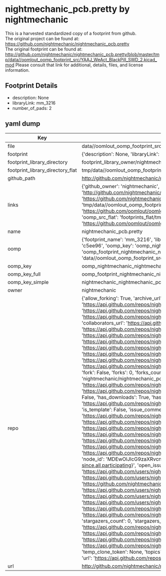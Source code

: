 # nightmechanic_pcb.pretty by nightmechanic  
This is a harvested standardized copy of a footprint from github.  
The original project can be found at:  
https://github.com/nightmechanic/nightmechanic_pcb.pretty  
The original footprint can be found at:
http://github.com/nightmechanic/nightmechanic_pcb.pretty/blob/master/tmp/data//oomlout_oomp_footprint_src/YAAJ_WeAct_BlackPill_SWD_2.kicad_mod
Please consult that link for additional, details, files, and license information.  
## Footprint Details
* description: None  
* libraryLink: mm_3216  
* number_of_pads: 2  
## yaml dump  
| Key | Value |  
| --- | --- |  
| file | data//oomlout_oomp_footprint_src/nightmechanic_pcb.pretty/mm_3216.kicad_mod |  
| footprint | {'description': None, 'libraryLink': 'mm_3216', 'number_of_pads': 2} |  
| footprint_library_directory | footprint_library_owner/nightmechanic_nightmechanic_pcb.pretty |  
| footprint_library_directory_flat | tmp/data//oomlout_oomp_footprint_src/footprints_flat/nightmechanic_nightmechanic_pcb_mm_3216/working |  
| github_path | http://github.com/nightmechanic/nightmechanic_pcb.pretty/blob/master/tmp/data//oomlout_oomp_footprint_src/mm_3216.kicad_mod |  
| links | {'github_owner': 'nightmechanic', 'github_repo_name': 'nightmechanic_pcb.pretty', 'github_src': 'http://github.com/nightmechanic/nightmechanic_pcb.pretty/blob/master/tmp/data//oomlout_oomp_footprint_src/YAAJ_WeAct_BlackPill_SWD_2.kicad_mod', 'github_src_repo': 'https://github.com/nightmechanic/nightmechanic_pcb.pretty', 'oomp_bot': 'tmp/data//oomlout_oomp_footprint_src/footprints/nightmechanic_nightmechanic_pcb_mm_3216/working', 'oomp_bot_github': 'https://github.com/oomlout/oomlout_oomp_footprint_bot/tree/main/tmp/data//oomlout_oomp_footprint_src/footprints/nightmechanic_nightmechanic_pcb_mm_3216/working', 'oomp_src_flat': 'footprints_flat/tmp/data//oomlout_oomp_footprint_src/footprints_flat/nightmechanic_nightmechanic_pcb_mm_3216/working', 'oomp_src_flat_github': 'https://github.com/oomlout/oomlout_oomp_footprint_src/tree/main/tmp/data//oomlout_oomp_footprint_src/footprints_flat/nightmechanic_nightmechanic_pcb_mm_3216/working'} |  
| name | nightmechanic_pcb.pretty |  
| oomp | {'footprint_name': 'mm_3216', 'library_name': 'nightmechanic_pcb', 'md5': 'c5ee96fbabbc4efd948d3085a9eb5a28', 'md5_10': 'c5ee96fbab', 'md5_5': 'c5ee9', 'md5_6': 'c5ee96', 'oomp_key': 'oomp_nightmechanic_nightmechanic_pcb_mm_3216', 'oomp_key_extra': 'oomp_footprint_nightmechanic_nightmechanic_pcb_mm_3216', 'oomp_key_full': 'oomp_footprint_nightmechanic_nightmechanic_pcb_mm_3216_c5ee96', 'oomp_key_simple': 'nightmechanic_nightmechanic_pcb_mm_3216', 'original_filename': 'data//oomlout_oomp_footprint_src/nightmechanic_pcb.pretty/mm_3216.kicad_mod', 'owner_name': 'nightmechanic'} |  
| oomp_key | oomp_nightmechanic_nightmechanic_pcb_mm_3216 |  
| oomp_key_full | oomp_footprint_nightmechanic_nightmechanic_pcb_mm_3216 |  
| oomp_key_simple | nightmechanic_nightmechanic_pcb_mm_3216 |  
| owner | nightmechanic |  
| repo | {'allow_forking': True, 'archive_url': 'https://api.github.com/repos/nightmechanic/nightmechanic_pcb.pretty/{archive_format}{/ref}', 'archived': False, 'assignees_url': 'https://api.github.com/repos/nightmechanic/nightmechanic_pcb.pretty/assignees{/user}', 'blobs_url': 'https://api.github.com/repos/nightmechanic/nightmechanic_pcb.pretty/git/blobs{/sha}', 'branches_url': 'https://api.github.com/repos/nightmechanic/nightmechanic_pcb.pretty/branches{/branch}', 'clone_url': 'https://github.com/nightmechanic/nightmechanic_pcb.pretty.git', 'collaborators_url': 'https://api.github.com/repos/nightmechanic/nightmechanic_pcb.pretty/collaborators{/collaborator}', 'comments_url': 'https://api.github.com/repos/nightmechanic/nightmechanic_pcb.pretty/comments{/number}', 'commits_url': 'https://api.github.com/repos/nightmechanic/nightmechanic_pcb.pretty/commits{/sha}', 'compare_url': 'https://api.github.com/repos/nightmechanic/nightmechanic_pcb.pretty/compare/{base}...{head}', 'contents_url': 'https://api.github.com/repos/nightmechanic/nightmechanic_pcb.pretty/contents/{+path}', 'contributors_url': 'https://api.github.com/repos/nightmechanic/nightmechanic_pcb.pretty/contributors', 'created_at': '2016-03-10T20:00:26Z', 'default_branch': 'master', 'deployments_url': 'https://api.github.com/repos/nightmechanic/nightmechanic_pcb.pretty/deployments', 'description': 'Kicad module library', 'disabled': False, 'downloads_url': 'https://api.github.com/repos/nightmechanic/nightmechanic_pcb.pretty/downloads', 'events_url': 'https://api.github.com/repos/nightmechanic/nightmechanic_pcb.pretty/events', 'fork': False, 'forks': 0, 'forks_count': 0, 'forks_url': 'https://api.github.com/repos/nightmechanic/nightmechanic_pcb.pretty/forks', 'full_name': 'nightmechanic/nightmechanic_pcb.pretty', 'git_commits_url': 'https://api.github.com/repos/nightmechanic/nightmechanic_pcb.pretty/git/commits{/sha}', 'git_refs_url': 'https://api.github.com/repos/nightmechanic/nightmechanic_pcb.pretty/git/refs{/sha}', 'git_tags_url': 'https://api.github.com/repos/nightmechanic/nightmechanic_pcb.pretty/git/tags{/sha}', 'git_url': 'git://github.com/nightmechanic/nightmechanic_pcb.pretty.git', 'has_discussions': False, 'has_downloads': True, 'has_issues': True, 'has_pages': False, 'has_projects': True, 'has_wiki': True, 'homepage': None, 'hooks_url': 'https://api.github.com/repos/nightmechanic/nightmechanic_pcb.pretty/hooks', 'html_url': 'https://github.com/nightmechanic/nightmechanic_pcb.pretty', 'id': 53613076, 'is_template': False, 'issue_comment_url': 'https://api.github.com/repos/nightmechanic/nightmechanic_pcb.pretty/issues/comments{/number}', 'issue_events_url': 'https://api.github.com/repos/nightmechanic/nightmechanic_pcb.pretty/issues/events{/number}', 'issues_url': 'https://api.github.com/repos/nightmechanic/nightmechanic_pcb.pretty/issues{/number}', 'keys_url': 'https://api.github.com/repos/nightmechanic/nightmechanic_pcb.pretty/keys{/key_id}', 'labels_url': 'https://api.github.com/repos/nightmechanic/nightmechanic_pcb.pretty/labels{/name}', 'language': None, 'languages_url': 'https://api.github.com/repos/nightmechanic/nightmechanic_pcb.pretty/languages', 'license': None, 'merges_url': 'https://api.github.com/repos/nightmechanic/nightmechanic_pcb.pretty/merges', 'milestones_url': 'https://api.github.com/repos/nightmechanic/nightmechanic_pcb.pretty/milestones{/number}', 'mirror_url': None, 'name': 'nightmechanic_pcb.pretty', 'network_count': 0, 'node_id': 'MDEwOlJlcG9zaXRvcnk1MzYxMzA3Ng==', 'notifications_url': 'https://api.github.com/repos/nightmechanic/nightmechanic_pcb.pretty/notifications{?since,all,participating}', 'open_issues': 0, 'open_issues_count': 0, 'owner': {'avatar_url': 'https://avatars.githubusercontent.com/u/1254429?v=4', 'events_url': 'https://api.github.com/users/nightmechanic/events{/privacy}', 'followers_url': 'https://api.github.com/users/nightmechanic/followers', 'following_url': 'https://api.github.com/users/nightmechanic/following{/other_user}', 'gists_url': 'https://api.github.com/users/nightmechanic/gists{/gist_id}', 'gravatar_id': '', 'html_url': 'https://github.com/nightmechanic', 'id': 1254429, 'login': 'nightmechanic', 'node_id': 'MDQ6VXNlcjEyNTQ0Mjk=', 'organizations_url': 'https://api.github.com/users/nightmechanic/orgs', 'received_events_url': 'https://api.github.com/users/nightmechanic/received_events', 'repos_url': 'https://api.github.com/users/nightmechanic/repos', 'site_admin': False, 'starred_url': 'https://api.github.com/users/nightmechanic/starred{/owner}{/repo}', 'subscriptions_url': 'https://api.github.com/users/nightmechanic/subscriptions', 'type': 'User', 'url': 'https://api.github.com/users/nightmechanic'}, 'private': False, 'pulls_url': 'https://api.github.com/repos/nightmechanic/nightmechanic_pcb.pretty/pulls{/number}', 'pushed_at': '2022-09-12T13:57:36Z', 'releases_url': 'https://api.github.com/repos/nightmechanic/nightmechanic_pcb.pretty/releases{/id}', 'size': 959, 'ssh_url': 'git@github.com:nightmechanic/nightmechanic_pcb.pretty.git', 'stargazers_count': 0, 'stargazers_url': 'https://api.github.com/repos/nightmechanic/nightmechanic_pcb.pretty/stargazers', 'statuses_url': 'https://api.github.com/repos/nightmechanic/nightmechanic_pcb.pretty/statuses/{sha}', 'subscribers_count': 1, 'subscribers_url': 'https://api.github.com/repos/nightmechanic/nightmechanic_pcb.pretty/subscribers', 'subscription_url': 'https://api.github.com/repos/nightmechanic/nightmechanic_pcb.pretty/subscription', 'svn_url': 'https://github.com/nightmechanic/nightmechanic_pcb.pretty', 'tags_url': 'https://api.github.com/repos/nightmechanic/nightmechanic_pcb.pretty/tags', 'teams_url': 'https://api.github.com/repos/nightmechanic/nightmechanic_pcb.pretty/teams', 'temp_clone_token': None, 'topics': [], 'trees_url': 'https://api.github.com/repos/nightmechanic/nightmechanic_pcb.pretty/git/trees{/sha}', 'updated_at': '2022-09-11T21:59:20Z', 'url': 'https://api.github.com/repos/nightmechanic/nightmechanic_pcb.pretty', 'visibility': 'public', 'watchers': 0, 'watchers_count': 0, 'web_commit_signoff_required': False} |  
| url | http://github.com/nightmechanic/nightmechanic_pcb.pretty |  

